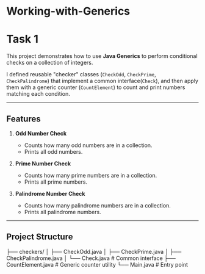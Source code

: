 # Working-with-Generics
# Task 1

This project demonstrates how to use **Java Generics** to perform conditional checks on a collection of integers.

I defined reusable "checker" classes (`CheckOdd`, `CheckPrime`, `CheckPalindrome`) that implement a common interface(`Check`), 
and then apply them with a generic counter (`CountElement`) to count and print numbers matching each condition.

---

## Features

1. **Odd Number Check**
    - Counts how many odd numbers are in a collection.
    - Prints all odd numbers.

2. **Prime Number Check**
    - Counts how many prime numbers are in a collection.
    - Prints all prime numbers.

3. **Palindrome Number Check**
    - Counts how many palindrome numbers are in a collection.
    - Prints all palindrome numbers.

---

## Project Structure
├── checkers/
│ ├── CheckOdd.java
│ ├── CheckPrime.java
│ ├── CheckPalindrome.java
│ └── Check.java # Common interface
├── CountElement.java # Generic counter utility
└── Main.java # Entry point
